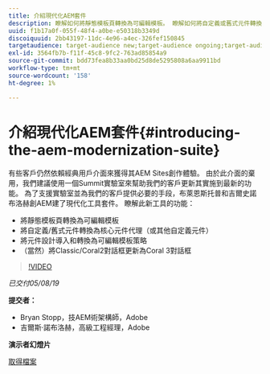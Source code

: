 ```yaml
---
title: 介紹現代化AEM套件
description: 瞭解如何將靜態模板頁轉換為可編輯模板。 瞭解如何將自定義或舊式元件轉換為核心元件代理等。
uuid: f1b17a0f-055f-48f4-a0be-e50318b3349d
discoiquuid: 2bb43197-11dc-4e96-a4ec-326fef150845
targetaudience: target-audience new;target-audience ongoing;target-audience upgrader
exl-id: 3564fb7b-f11f-45c8-9fc2-763ad85854a9
source-git-commit: bdd73fea8b33aa0bd25d8de5295808a6aa9911bd
workflow-type: tm+mt
source-wordcount: '158'
ht-degree: 1%

---
```


# 介紹現代化AEM套件{#introducing-the-aem-modernization-suite}

有些客戶仍然依賴經典用戶介面來獲得其AEM Sites創作體驗。 由於此介面的棄用，我們建議使用一個Summit實驗室來幫助我們的客戶更新其實施到最新的功能。 為了支援實驗室並為我們的客戶提供必要的手段，布萊恩斯托普和吉爾史諾布洛赫創AEM建了現代化工具套件。  瞭解此新工具的功能：

* 將靜態模板頁轉換為可編輯模板
* 將自定義/舊式元件轉換為核心元件代理（或其他自定義元件）
* 將元件設計導入和轉換為可編輯模板策略
* （當然）將Classic/Coral2對話框更新為Coral 3對話框

>[!VIDEO](https://video.tv.adobe.com/v/27322?quality=9)

*已交付05/08/19*

**提交者：**

* Bryan Stopp，技AEM術架構師，Adobe
* 吉爾斯·諾布洛赫，高級工程經理，Adobe

**演示者幻燈片**

[取得檔案](assets/modernization-toolsaemgems.pdf)
